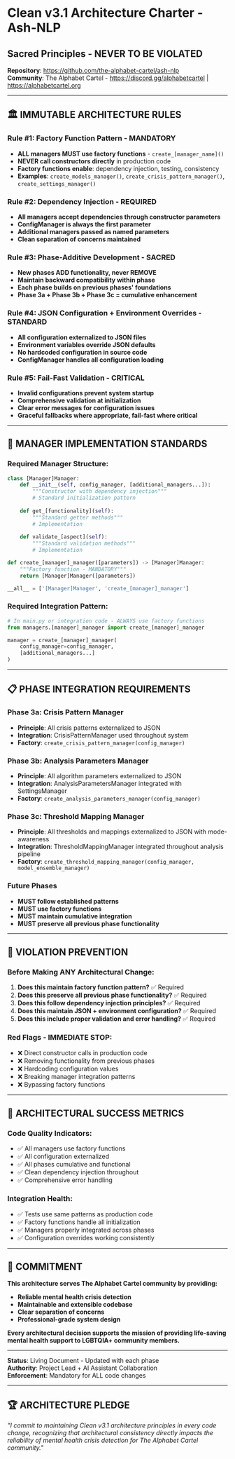 # Clean v3.1 Architecture Charter - Ash-NLP
## Sacred Principles - NEVER TO BE VIOLATED

**Repository**: https://github.com/the-alphabet-cartel/ash-nlp  
**Community**: The Alphabet Cartel - https://discord.gg/alphabetcartel | https://alphabetcartel.org

---

## 🏛️ **IMMUTABLE ARCHITECTURE RULES**

### **Rule #1: Factory Function Pattern - MANDATORY**
- **ALL managers MUST use factory functions** - `create_[manager_name]()`
- **NEVER call constructors directly** in production code
- **Factory functions enable**: dependency injection, testing, consistency
- **Examples**: `create_models_manager()`, `create_crisis_pattern_manager()`, `create_settings_manager()`

### **Rule #2: Dependency Injection - REQUIRED**
- **All managers accept dependencies through constructor parameters**
- **ConfigManager is always the first parameter**
- **Additional managers passed as named parameters**
- **Clean separation of concerns maintained**

### **Rule #3: Phase-Additive Development - SACRED**
- **New phases ADD functionality, never REMOVE**
- **Maintain backward compatibility within phase**
- **Each phase builds on previous phases' foundations**
- **Phase 3a + Phase 3b + Phase 3c = cumulative enhancement**

### **Rule #4: JSON Configuration + Environment Overrides - STANDARD**
- **All configuration externalized to JSON files**
- **Environment variables override JSON defaults**
- **No hardcoded configuration in source code**
- **ConfigManager handles all configuration loading**

### **Rule #5: Fail-Fast Validation - CRITICAL**
- **Invalid configurations prevent system startup**
- **Comprehensive validation at initialization**
- **Clear error messages for configuration issues**
- **Graceful fallbacks where appropriate, fail-fast where critical**

---

## 🔧 **MANAGER IMPLEMENTATION STANDARDS**

### **Required Manager Structure:**
```python
class [Manager]Manager:
    def __init__(self, config_manager, [additional_managers...]):
        """Constructor with dependency injection"""
        # Standard initialization pattern
    
    def get_[functionality](self):
        """Standard getter methods"""
        # Implementation
    
    def validate_[aspect](self):
        """Standard validation methods"""
        # Implementation

def create_[manager]_manager([parameters]) -> [Manager]Manager:
    """Factory function - MANDATORY"""
    return [Manager]Manager([parameters])

__all__ = ['[Manager]Manager', 'create_[manager]_manager']
```

### **Required Integration Pattern:**
```python
# In main.py or integration code - ALWAYS use factory functions
from managers.[manager]_manager import create_[manager]_manager

manager = create_[manager]_manager(
    config_manager=config_manager,
    [additional_managers...]
)
```

---

## 📋 **PHASE INTEGRATION REQUIREMENTS**

### **Phase 3a: Crisis Pattern Manager**
- **Principle**: All crisis patterns externalized to JSON
- **Integration**: CrisisPatternManager used throughout system
- **Factory**: `create_crisis_pattern_manager(config_manager)`

### **Phase 3b: Analysis Parameters Manager** 
- **Principle**: All algorithm parameters externalized to JSON
- **Integration**: AnalysisParametersManager integrated with SettingsManager
- **Factory**: `create_analysis_parameters_manager(config_manager)`

### **Phase 3c: Threshold Mapping Manager**
- **Principle**: All thresholds and mappings externalized to JSON with mode-awareness
- **Integration**: ThresholdMappingManager integrated throughout analysis pipeline
- **Factory**: `create_threshold_mapping_manager(config_manager, model_ensemble_manager)`

### **Future Phases**
- **MUST follow established patterns**
- **MUST use factory functions**
- **MUST maintain cumulative integration**
- **MUST preserve all previous phase functionality**

---

## 🚨 **VIOLATION PREVENTION**

### **Before Making ANY Architectural Change:**
1. **Does this maintain factory function pattern?** ✅ Required
2. **Does this preserve all previous phase functionality?** ✅ Required  
3. **Does this follow dependency injection principles?** ✅ Required
4. **Does this maintain JSON + environment configuration?** ✅ Required
5. **Does this include proper validation and error handling?** ✅ Required

### **Red Flags - IMMEDIATE STOP:**
- ❌ Direct constructor calls in production code
- ❌ Removing functionality from previous phases
- ❌ Hardcoding configuration values
- ❌ Breaking manager integration patterns
- ❌ Bypassing factory functions

---

## 🎯 **ARCHITECTURAL SUCCESS METRICS**

### **Code Quality Indicators:**
- ✅ All managers use factory functions
- ✅ All configuration externalized
- ✅ All phases cumulative and functional
- ✅ Clean dependency injection throughout
- ✅ Comprehensive error handling

### **Integration Health:**
- ✅ Tests use same patterns as production code
- ✅ Factory functions handle all initialization
- ✅ Managers properly integrated across phases
- ✅ Configuration overrides working consistently

---

## 💪 **COMMITMENT**

**This architecture serves The Alphabet Cartel community by providing:**
- **Reliable mental health crisis detection**
- **Maintainable and extensible codebase** 
- **Clear separation of concerns**
- **Professional-grade system design**

**Every architectural decision supports the mission of providing life-saving mental health support to LGBTQIA+ community members.**

---

**Status**: Living Document - Updated with each phase  
**Authority**: Project Lead + AI Assistant Collaboration  
**Enforcement**: Mandatory for ALL code changes  

---

## 🏆 **ARCHITECTURE PLEDGE**

*"I commit to maintaining Clean v3.1 architecture principles in every code change, recognizing that architectural consistency directly impacts the reliability of mental health crisis detection for The Alphabet Cartel community."*